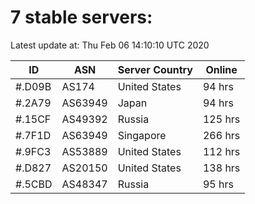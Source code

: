 # 7 stable servers:

Latest update at: Thu Feb 06 14:10:10 UTC 2020

| ID | ASN | Server Country | Online |
| -- | --- | -------------- | ------ |
| #.D09B | AS174 | United States | 94 hrs |
| #.2A79 | AS63949 | Japan | 94 hrs |
| #.15CF | AS49392 | Russia | 125 hrs |
| #.7F1D | AS63949 | Singapore | 266 hrs |
| #.9FC3 | AS53889 | United States | 112 hrs |
| #.D827 | AS20150 | United States | 138 hrs |
| #.5CBD | AS48347 | Russia | 95 hrs |

